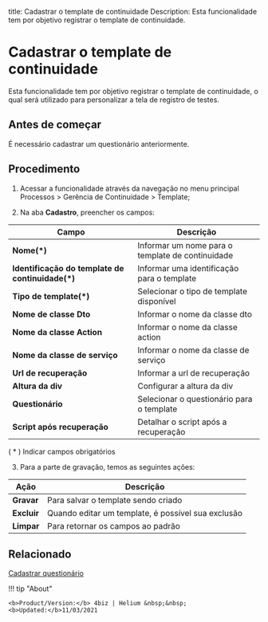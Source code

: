 title: Cadastrar o template de continuidade
Description: Esta funcionalidade tem por objetivo registrar o template de continuidade.
# Cadastrar o template de continuidade

Esta funcionalidade tem por objetivo registrar o template de continuidade, o qual será utilizado para personalizar a tela de registro de testes.

Antes de começar
--------------------

É necessário cadastrar um questionário anteriormente.

Procedimento
----------------

1.  Acessar a funcionalidade através da navegação no menu principal Processos \>
    Gerência de Continuidade \> Template;

2.  Na aba **Cadastro**, preencher os campos:

|Campo|Descrição|
|-----|-----------|
|**Nome(\*)**|Informar um nome para o template de continuidade|
|**Identificação do template de continuidade(\*)**|Informar uma identificação para o template|
|**Tipo de template(\*)**|Selecionar o tipo de template disponível|
|**Nome de classe Dto**|Informar o nome da classe dto|
|**Nome da classe Action**|Informar o nome da classe action|
|**Nome da classe de serviço**|Informar o nome da classe de serviço|
|**Url de recuperação**|Informar a url de recuperação|
|**Altura da div**|Configurar a altura da div|
|**Questionário**|Selecionar o questionário para o template|
|**Script após recuperação**|Detalhar o script após a recuperação|

( * ) Indicar campos obrigatórios

3.  Para a parte de gravação, temos as seguintes ações:

|Ação|Descrição|
|------|-----------|
|**Gravar**|Para salvar o template sendo criado|
|**Excluir**|Quando editar um template, é possível sua exclusão|
|**Limpar**|Para retornar os campos ao padrão|

Relacionado
----------------

[Cadastrar questionário](/pt-br/4biz-helium/platform-administration/questionnaires/questionaires-management/register-questionnaire.html)

<!-- <i class='fa fa-youtube-play  fa-2x' style='color:#97ce17;vertical-align: middle;'> </i> [Video Library](https://www.youtube.com/playlist?list=PLB5qK2uzf2RPHLLyCQ9CqOeIt08azAa6k)'
-->
!!! tip "About"

    <b>Product/Version:</b> 4biz | Helium &nbsp;&nbsp;
    <b>Updated:</b>11/03/2021

